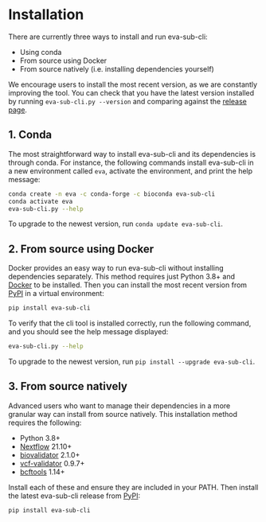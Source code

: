 # Installation

There are currently three ways to install and run eva-sub-cli:
- Using conda
- From source using Docker
- From source natively (i.e. installing dependencies yourself)

We encourage users to install the most recent version, as we are constantly improving the tool. You can check that you
have the latest version installed by running `eva-sub-cli.py --version` and comparing against the
[release page](https://github.com/EBIvariation/eva-sub-cli/releases).

## 1. Conda

The most straightforward way to install eva-sub-cli and its dependencies is through conda.
For instance, the following commands install eva-sub-cli in a new environment called `eva`, activate the environment, and print
the help message:
```bash
conda create -n eva -c conda-forge -c bioconda eva-sub-cli
conda activate eva
eva-sub-cli.py --help
````

To upgrade to the newest version, run `conda update eva-sub-cli`.

## 2. From source using Docker

Docker provides an easy way to run eva-sub-cli without installing dependencies separately.
This method requires just Python 3.8+ and [Docker](https://docs.docker.com/engine/install/) to be installed.
Then you can install the most recent version from [PyPI](https://pypi.org/project/eva-sub-cli/) in a virtual environment:
```bash
pip install eva-sub-cli
```

To verify that the cli tool is installed correctly, run the following command, and you should see the help message displayed: 
```bash
eva-sub-cli.py --help
```

To upgrade to the newest version, run `pip install --upgrade eva-sub-cli`.

## 3. From source natively

Advanced users who want to manage their dependencies in a more granular way can install from source natively.
This installation method requires the following:
* Python 3.8+
* [Nextflow](https://www.nextflow.io/docs/latest/getstarted.html) 21.10+
* [biovalidator](https://github.com/elixir-europe/biovalidator) 2.1.0+
* [vcf-validator](https://github.com/EBIvariation/vcf-validator) 0.9.7+
* [bcftools](https://www.htslib.org/download/) 1.14+

Install each of these and ensure they are included in your PATH. Then install the latest eva-sub-cli release from [PyPI](https://pypi.org/project/eva-sub-cli/):
```bash
pip install eva-sub-cli
```